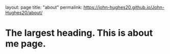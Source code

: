 layout: page
title: "about"
permalink: https://john-hughes20.github.io/John-Hughes20/about/

# The largest heading. This is about me page.
